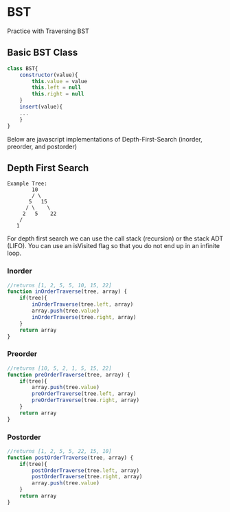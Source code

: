# BST
Practice with Traversing BST

## Basic BST Class

```javascript
class BST{
	constructor(value){
		this.value = value
		this.left = null
		this.right = null
	}
	insert(value){
	...
	}
}

```

Below are javascript implementations of Depth-First-Search (inorder, preorder, and postorder)

## Depth First Search

```
Example Tree:
        10
        / \
       5   15
      / \    \
     2   5    22
    /
   1
```

For depth first search we can use the call stack (recursion) or the stack ADT (LIFO). You can use an isVisited flag so that you do not end up in an infinite loop.

### Inorder
```javascript
//returns [1, 2, 5, 5, 10, 15, 22]
function inOrderTraverse(tree, array) {
	if(tree){
		inOrderTraverse(tree.left, array)
		array.push(tree.value)
		inOrderTraverse(tree.right, array)
	}
	return array
}
```

### Preorder
```javascript
//returns [10, 5, 2, 1, 5, 15, 22]
function preOrderTraverse(tree, array) {
	if(tree){
		array.push(tree.value)
		preOrderTraverse(tree.left, array)
		preOrderTraverse(tree.right, array)
	}
	return array
}
```

### Postorder
```javascript
//returns [1, 2, 5, 5, 22, 15, 10]
function postOrderTraverse(tree, array) {
	if(tree){
		postOrderTraverse(tree.left, array)
		postOrderTraverse(tree.right, array)
		array.push(tree.value)
	}
	return array
}
```

